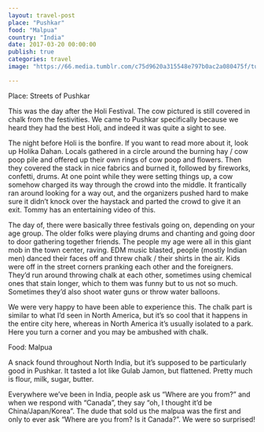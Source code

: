 ```yaml
---
layout: travel-post
place: "Pushkar"
food: "Malpua"
country: "India"
date: 2017-03-20 00:00:00
publish: true
categories: travel
image: "https://66.media.tumblr.com/c75d9620a315548e797b0ac2a080475f/tumblr_p0t7zi4wVV1wkhtd7o1_1280.jpg"

---
```


Place: Streets of Pushkar

This was the day after the Holi Festival. The cow pictured is still covered in chalk from the festivities. We came to Pushkar specifically because we heard they had the best Holi, and indeed it was quite a sight to see.

The night before Holi is the bonfire. If you want to read more about it, look up Holika Dahan. Locals gathered in a circle around the burning hay / cow poop pile and offered up their own rings of cow poop and flowers. Then they covered the stack in nice fabrics and burned it, followed by fireworks, confetti, drums. At one point while they were setting things up, a cow somehow charged its way through the crowd into the middle. It frantically ran around looking for a way out, and the organizers pushed hard to make sure it didn’t knock over the haystack and parted the crowd to give it an exit. Tommy has an entertaining video of this.

The day of, there were basically three festivals going on, depending on your age group. The older folks were playing drums and chanting and going door to door gathering together friends. The people my age were all in this giant mob in the town center, raving. EDM music blasted, people (mostly Indian men) danced their faces off and threw chalk / their shirts in the air. Kids were off in the street corners pranking each other and the foreigners. They’d run around throwing chalk at each other, sometimes using chemical ones that stain longer, which to them was funny but to us not so much. Sometimes they’d also shoot water guns or throw water balloons.

We were very happy to have been able to experience this. The chalk part is similar to what I’d seen in North America, but it’s so cool that it happens in the entire city here, whereas in North America it’s usually isolated to a park. Here you turn a corner and you may be ambushed with chalk.

Food: Malpua

A snack found throughout North India, but it’s supposed to be particularly good in Pushkar. It tasted a lot like Gulab Jamon, but flattened. Pretty much is flour, milk, sugar, butter.

Everywhere we’ve been in India, people ask us “Where are you from?” and when we respond with “Canada”, they say “oh, I thought it’d be China/Japan/Korea”. The dude that sold us the malpua was the first and only to ever ask “Where are you from? Is it Canada?”. We were so surprised!